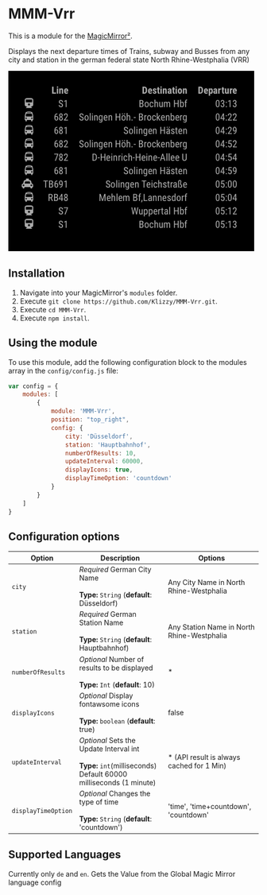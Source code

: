 # MMM-Vrr

This is a module for the [MagicMirror²](https://github.com/MichMich/MagicMirror/).

Displays the next departure times of Trains, subway and Busses from any city and station in the german federal state North Rhine-Westphalia (VRR)

![English](screen-en.jpg)

## Installation

1. Navigate into your MagicMirror's `modules` folder.
1. Execute `git clone https://github.com/Klizzy/MMM-Vrr.git`.
1. Execute `cd MMM-Vrr`.
1. Execute `npm install`.

## Using the module

To use this module, add the following configuration block to the modules array in the `config/config.js` file:
```js
var config = {
    modules: [
        {
            module: 'MMM-Vrr',
            position: "top_right",
            config: {
                city: 'Düsseldorf',
                station: 'Hauptbahnhof',
                numberOfResults: 10,
                updateInterval: 60000,
                displayIcons: true,
                displayTimeOption: 'countdown'
            }
        }
    ]
}
```
## Configuration options

| Option           | Description | Options |
|----------------- |---|---
| `city`           | *Required* German City Name <br><br>**Type:** `String` (**default**: Düsseldorf) | Any City Name in North Rhine-Westphalia
| `station`        | *Required* German Station Name <br><br>**Type:** `String` (**default**: Hauptbahnhof) | Any Station Name in North Rhine-Westphalia
| `numberOfResults`| *Optional* Number of results to be displayed <br><br>**Type:** `Int` (**default**: 10) | *
| `displayIcons`   | *Optional* Display fontawsome icons <br><br>**Type:** `boolean` (**default**: true) | false
| `updateInterval` | *Optional* Sets the Update Interval int <br><br>**Type:** `int`(milliseconds) <br>Default 60000 milliseconds (1 minute) | * (API result is always cached for 1 Min)
| `displayTimeOption` | *Optional* Changes the type of time <br><br>**Type:** `String` (**default**: 'countdown') | 'time', 'time+countdown', 'countdown'

## Supported Languages

Currently only `de` and `en`. Gets the Value from the Global Magic Mirror language config 